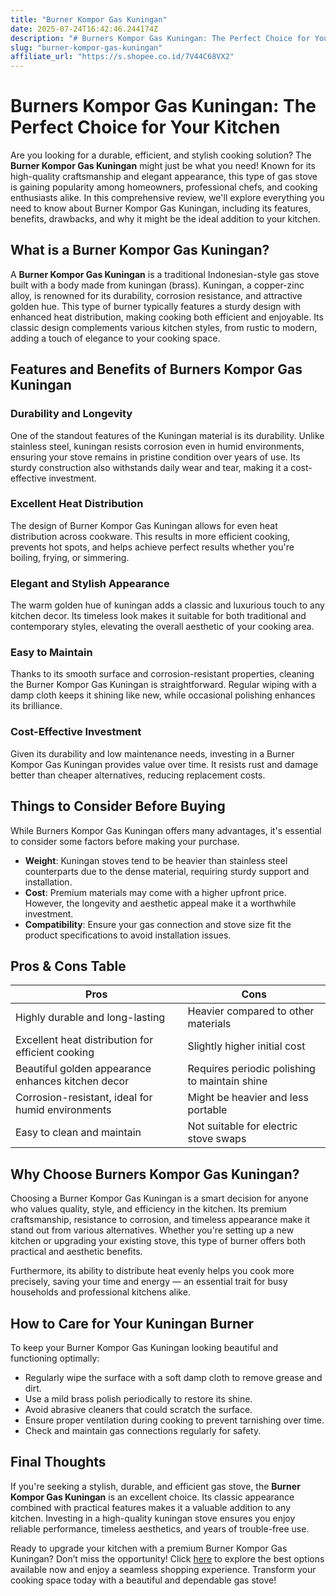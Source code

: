 ```yaml
---
title: "Burner Kompor Gas Kuningan"
date: 2025-07-24T16:42:46.244174Z
description: "# Burners Kompor Gas Kuningan: The Perfect Choice for Your Kitchen..."
slug: "burner-kompor-gas-kuningan"
affiliate_url: "https://s.shopee.co.id/7V44C68VX2"
---
```

# Burners Kompor Gas Kuningan: The Perfect Choice for Your Kitchen

Are you looking for a durable, efficient, and stylish cooking solution? The **Burner Kompor Gas Kuningan** might just be what you need! Known for its high-quality craftsmanship and elegant appearance, this type of gas stove is gaining popularity among homeowners, professional chefs, and cooking enthusiasts alike. In this comprehensive review, we'll explore everything you need to know about Burner Kompor Gas Kuningan, including its features, benefits, drawbacks, and why it might be the ideal addition to your kitchen.

## What is a Burner Kompor Gas Kuningan?

A **Burner Kompor Gas Kuningan** is a traditional Indonesian-style gas stove built with a body made from kuningan (brass). Kuningan, a copper-zinc alloy, is renowned for its durability, corrosion resistance, and attractive golden hue. This type of burner typically features a sturdy design with enhanced heat distribution, making cooking both efficient and enjoyable. Its classic design complements various kitchen styles, from rustic to modern, adding a touch of elegance to your cooking space.

## Features and Benefits of Burners Kompor Gas Kuningan

### Durability and Longevity

One of the standout features of the Kuningan material is its durability. Unlike stainless steel, kuningan resists corrosion even in humid environments, ensuring your stove remains in pristine condition over years of use. Its sturdy construction also withstands daily wear and tear, making it a cost-effective investment.

### Excellent Heat Distribution

The design of Burner Kompor Gas Kuningan allows for even heat distribution across cookware. This results in more efficient cooking, prevents hot spots, and helps achieve perfect results whether you're boiling, frying, or simmering.

### Elegant and Stylish Appearance

The warm golden hue of kuningan adds a classic and luxurious touch to any kitchen decor. Its timeless look makes it suitable for both traditional and contemporary styles, elevating the overall aesthetic of your cooking area.

### Easy to Maintain

Thanks to its smooth surface and corrosion-resistant properties, cleaning the Burner Kompor Gas Kuningan is straightforward. Regular wiping with a damp cloth keeps it shining like new, while occasional polishing enhances its brilliance.

### Cost-Effective Investment

Given its durability and low maintenance needs, investing in a Burner Kompor Gas Kuningan provides value over time. It resists rust and damage better than cheaper alternatives, reducing replacement costs.

## Things to Consider Before Buying

While Burners Kompor Gas Kuningan offers many advantages, it's essential to consider some factors before making your purchase.

- **Weight**: Kuningan stoves tend to be heavier than stainless steel counterparts due to the dense material, requiring sturdy support and installation.
- **Cost**: Premium materials may come with a higher upfront price. However, the longevity and aesthetic appeal make it a worthwhile investment.
- **Compatibility**: Ensure your gas connection and stove size fit the product specifications to avoid installation issues.

## Pros & Cons Table

| **Pros** | **Cons** |
|------------------------------|-------------------------------------------------|
| Highly durable and long-lasting | Heavier compared to other materials |
| Excellent heat distribution for efficient cooking | Slightly higher initial cost |
| Beautiful golden appearance enhances kitchen decor | Requires periodic polishing to maintain shine |
| Corrosion-resistant, ideal for humid environments | Might be heavier and less portable |
| Easy to clean and maintain | Not suitable for electric stove swaps |

## Why Choose Burners Kompor Gas Kuningan?

Choosing a Burner Kompor Gas Kuningan is a smart decision for anyone who values quality, style, and efficiency in the kitchen. Its premium craftsmanship, resistance to corrosion, and timeless appearance make it stand out from various alternatives. Whether you're setting up a new kitchen or upgrading your existing stove, this type of burner offers both practical and aesthetic benefits.

Furthermore, its ability to distribute heat evenly helps you cook more precisely, saving your time and energy — an essential trait for busy households and professional kitchens alike.

## How to Care for Your Kuningan Burner

To keep your Burner Kompor Gas Kuningan looking beautiful and functioning optimally:

- Regularly wipe the surface with a soft damp cloth to remove grease and dirt.
- Use a mild brass polish periodically to restore its shine.
- Avoid abrasive cleaners that could scratch the surface.
- Ensure proper ventilation during cooking to prevent tarnishing over time.
- Check and maintain gas connections regularly for safety.

## Final Thoughts

If you're seeking a stylish, durable, and efficient gas stove, the **Burner Kompor Gas Kuningan** is an excellent choice. Its classic appearance combined with practical features makes it a valuable addition to any kitchen. Investing in a high-quality kuningan stove ensures you enjoy reliable performance, timeless aesthetics, and years of trouble-free use.

Ready to upgrade your kitchen with a premium Burner Kompor Gas Kuningan? Don’t miss the opportunity! Click [here](https://s.shopee.co.id/7V44C68VX2) to explore the best options available now and enjoy a seamless shopping experience. Transform your cooking space today with a beautiful and dependable gas stove!